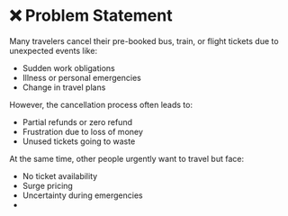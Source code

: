 # ❌ Problem Statement

Many travelers cancel their pre-booked bus, train, or flight tickets due to unexpected events like:

- Sudden work obligations
- Illness or personal emergencies
- Change in travel plans

However, the cancellation process often leads to:

- Partial refunds or zero refund
- Frustration due to loss of money
- Unused tickets going to waste

At the same time, other people urgently want to travel but face:

- No ticket availability
- Surge pricing
- Uncertainty during emergencies
-